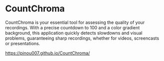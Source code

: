 # CountChroma
CountChroma is your essential tool for assessing the quality of your recordings. With a precise countdown to 100 and a color gradient background, this application quickly detects slowdowns and visual problems, guaranteeing sharp recordings, whether for videos, screencasts or presentations.

https://pinou007.github.io/CountChroma/
